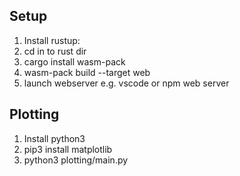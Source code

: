 ## Setup

1. Install rustup:
2. cd in to rust dir
3. cargo install wasm-pack
4. wasm-pack build --target web
5. launch webserver e.g. vscode or npm web server

## Plotting

1. Install python3
2. pip3 install matplotlib
3. python3 plotting/main.py
